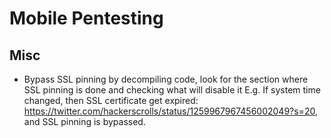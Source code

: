 # Mobile Pentesting

## Misc
* Bypass SSL pinning by decompiling code, look for the section where SSL pinning is done and checking what will disable it E.g. If system time changed, then SSL certificate get expired: https://twitter.com/hackerscrolls/status/1259967967456002049?s=20, and SSL pinning is bypassed.

